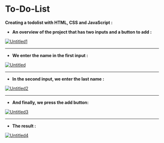 # To-Do-List

**Creating a todolist with HTML, CSS and JavaScript  :**

<ul>
  <li><strong>An overview of the project that has two inputs and a button to add :</strong></li>
</ul>

<div>
  <a href="https://imgbb.com/"><img src="https://i.ibb.co/MSndyQK/Untitled1.png" alt="Untitled1" border="0"></a>
</div>

<hr/>

<ul>
  <li><strong>We enter the name in the first input :</strong></li>
</ul>

<div>
  <a href="https://imgbb.com/"><img src="https://i.ibb.co/Npz1GhX/Untitled.png" alt="Untitled" border="0"></a>
</div>

<hr/>

<ul>
  <li><strong>In the second input, we enter the last name :</strong></li>
</ul>

<div>
<a href="https://imgbb.com/"><img src="https://i.ibb.co/0MHHXpF/Untitled2.png" alt="Untitled2" border="0"></a>
</div>

<hr/>

<ul>
  <li><strong>And finally, we press the add button:</strong></li>
</ul>

<div>
<a href="https://imgbb.com/"><img src="https://i.ibb.co/YWFZGvt/Untitled3.png" alt="Untitled3" border="0"></a>
</div>

<hr/>

<ul>
  <li><strong>The result :</strong></li>
</ul>

<div>
<a href="https://imgbb.com/"><img src="https://i.ibb.co/99QrZzQ/Untitled4.png" alt="Untitled4" border="0"></a>
</div>
